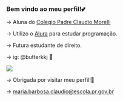 ### Bem vindo ao meu perfil!💕

→ Aluna do  [Colegio Padre Claudio Morelli](https://g.co/kgs/z5PQLhB)

→ Utilizo o  [Alura](https://www.alura.com.br/?srsltid=AfmBOopSxiyTMWGg8D1v80nEEvlGZj0chysLEY_DMnp3WI0cXngbIPOC) para estudar programação.

→ Futura estudante de direito.

→ ig: @butterkkj 🍄

![](https://media.tenor.com/zVvViQKqa0MAAAAi/psybirdb1oom.gif)


→ Obrigada por visitar meu perfil!💋

→ maria.barbosa.claudio@escola.pr.gov.br
